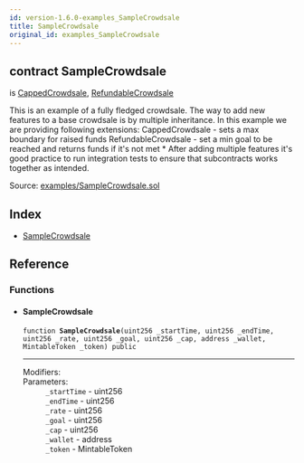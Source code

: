 ```yaml
---
id: version-1.6.0-examples_SampleCrowdsale
title: SampleCrowdsale
original_id: examples_SampleCrowdsale
---
```


<div class="contract-doc"><div class="contract"><h2 class="contract-header"><span class="contract-kind">contract</span> SampleCrowdsale</h2><p class="base-contracts"><span>is</span> <a href="crowdsale_CappedCrowdsale.html">CappedCrowdsale</a><span>, </span><a href="crowdsale_RefundableCrowdsale.html">RefundableCrowdsale</a></p><p class="description">This is an example of a fully fledged crowdsale. The way to add new features to a base crowdsale is by multiple inheritance. In this example we are providing following extensions: CappedCrowdsale - sets a max boundary for raised funds RefundableCrowdsale - set a min goal to be reached and returns funds if it&#x27;s not met * After adding multiple features it&#x27;s good practice to run integration tests to ensure that subcontracts works together as intended.</p><div class="source">Source: <a href="https://github.com/OpenZeppelin/zeppelin-solidity/blob/v1.6.0/contracts/examples/SampleCrowdsale.sol" target="_blank">examples/SampleCrowdsale.sol</a></div></div><div class="index"><h2>Index</h2><ul><li><a href="examples_SampleCrowdsale.html#SampleCrowdsale">SampleCrowdsale</a></li></ul></div><div class="reference"><h2>Reference</h2><div class="functions"><h3>Functions</h3><ul><li><div class="item function"><span id="SampleCrowdsale" class="anchor-marker"></span><h4 class="name">SampleCrowdsale</h4><div class="body"><code class="signature">function <strong>SampleCrowdsale</strong><span>(uint256 _startTime, uint256 _endTime, uint256 _rate, uint256 _goal, uint256 _cap, address _wallet, MintableToken _token) </span><span>public </span></code><hr/><dl><dt><span class="label-modifiers">Modifiers:</span></dt><dd></dd><dt><span class="label-parameters">Parameters:</span></dt><dd><div><code>_startTime</code> - uint256</div><div><code>_endTime</code> - uint256</div><div><code>_rate</code> - uint256</div><div><code>_goal</code> - uint256</div><div><code>_cap</code> - uint256</div><div><code>_wallet</code> - address</div><div><code>_token</code> - MintableToken</div></dd></dl></div></div></li></ul></div></div></div>
